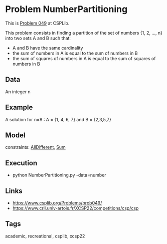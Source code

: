 # Problem NumberPartitioning

This is [Problem 049](https://www.csplib.org/Problems/prob049/) at CSPLib.

This problem consists in finding a partition of the set of numbers {1, 2, ..., n} into two sets A and B such that:
  - A and B have the same cardinality
  - the sum of numbers in A is equal to the sum of numbers in B
  - the sum of squares of numbers in A is equal to the sum of squares of numbers in B

## Data
  An integer n

## Example
  A solution for n=8 : A = {1, 4, 6, 7} and B = {2,3,5,7}

## Model
  constraints: [AllDifferent](http://pycsp.org/documentation/constraints/AllDifferent), [Sum](http://pycsp.org/documentation/constraints/Sum)

## Execution
  - python NumberPartitioning.py -data=number

## Links
  - https://www.csplib.org/Problems/prob049/
  - https://www.cril.univ-artois.fr/XCSP22/competitions/csp/csp

## Tags
  academic, recreational, csplib, xcsp22
